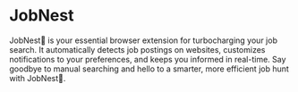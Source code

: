 # JobNest
JobNest🪹 is your essential browser extension for turbocharging your job search. It automatically detects job postings on websites, customizes notifications to your preferences, and keeps you informed in real-time. Say goodbye to manual searching and hello to a smarter, more efficient job hunt with JobNest🪹.
